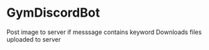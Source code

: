 # GymDiscordBot
Post image to server if messsage contains keyword
Downloads files uploaded to server
